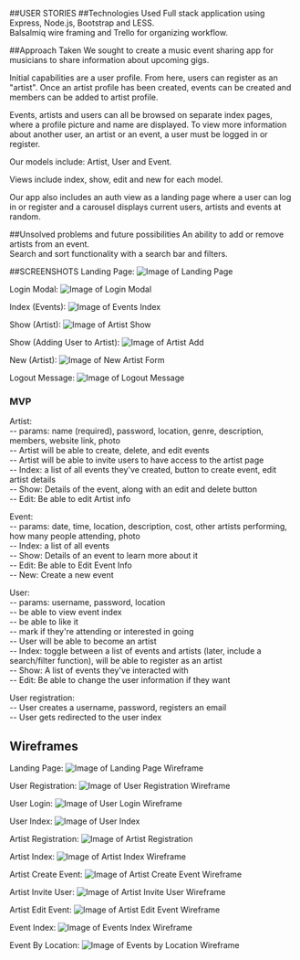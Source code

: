 ##USER STORIES
##Technologies Used
Full stack application using Express, Node.js, Bootstrap and LESS. <br>
Balsalmiq wire framing and Trello for organizing workflow. <br>

##Approach Taken
We sought to create a music event sharing app for musicians to share information about upcoming gigs. <br>

Initial capabilities are a user profile. From here, users can register as an "artist". Once an artist profile has been created, events can be created and members can be added to artist profile.<br>

Events, artists and users can all be browsed on separate index pages, where a profile picture and name are displayed. To view more information about another user, an artist or an event, a user must be logged in or register. <br>

Our models include: Artist, User and Event. <br>

Views include index, show, edit and new for each model. <br>

Our app also includes an auth view as a landing page where a user can log in or register and a carousel displays current users, artists and events at random. <br>

##Unsolved problems and future possibilities
An ability to add or remove artists from an event. <br>
Search and sort functionality with a search bar and filters. <br>

##SCREENSHOTS
Landing Page:
![Image of Landing Page](screenshots/landing_page.png)

Login Modal:
![Image of Login Modal](screenshots/login_modal.png)

Index (Events):
![Image of Events Index](screenshots/index2.png)

Show (Artist):
![Image of Artist Show](screenshots/artist_show.png)

Show (Adding User to Artist):
![Image of Artist Add](screenshots/artist_show2.png)

New (Artist):
![Image of New Artist Form](screenshots/new_form.png)

Logout Message:
![Image of Logout Message](screenshots/logout_msg.png)



### MVP

Artist: <br>
-- params: name (required), password, location, genre, description, members, website link, photo <br>
-- Artist will be able to create, delete, and edit events <br>
-- Artist will be able to invite users to have access to the artist page <br>
-- Index: a list of all events they've created, button to create event, edit artist details <br>
-- Show: Details of the event, along with an edit and delete button <br>
-- Edit: Be able to edit Artist info <br>

Event: <br>
-- params: date, time, location, description, cost, other artists performing, how many people attending, photo <br>
-- Index: a list of all events <br>
-- Show: Details of an event to learn more about it <br>
-- Edit: Be able to Edit Event Info <br>
-- New: Create a new event <br>

User: <br>
-- params: username, password, location <br>
-- be able to view event index <br>
-- be able to like it <br>
-- mark if they're attending or interested in going <br>
-- User will be able to become an artist <br>
-- Index: toggle between a list of events and artists (later, include a search/filter function), will be able to register as an artist <br>
-- Show: A list of events they've interacted with <br>
-- Edit: Be able to change the user information if they want <br>

User registration: <br>
-- User creates a username, password, registers an email <br>
-- User gets redirected to the user index <br>



## Wireframes

Landing Page:
![Image of Landing Page Wireframe](wireframes/project_2_wireframes/landing_page_wireframe.png)

User Registration:
![Image of User Registration Wireframe](wireframes/project_2_wireframes/user_artist_registration.png)

User Login:
![Image of User Login Wireframe](wireframes/project_2_wireframes/user_login_wireframe.png)

User Index:
![Image of User Index](wireframes/project_2_wireframes/user_index_wireframe.png)

Artist Registration:
![Image of Artist Registration](wireframes/project_2_wireframes/user_artist_registration.png)

Artist Index:
![Image of Artist Index Wireframe](wireframes/project_2_wireframes/artist_index.wireframe.png)

Artist Create Event:
![Image of Artist Create Event Wireframe](wireframes/project_2_wireframes/create_event_wireframe.png)

Artist Invite User:
![Image of Artist Invite User Wireframe](wireframes/project_2_wireframes/artist_invite_users_wireframe.png)

Artist Edit Event:
![Image of Artist Edit Event Wireframe](wireframes/project_2_wireframes/edit_event_wireframe.png)

Event Index:
![Image of Events Index Wireframe](wireframes/project_2_wireframes/events_index_wireframe.png)

Event By Location:
![Image of Events by Location Wireframe](wireframes/project_2_wireframes/wireframe_search_by_location.png)
